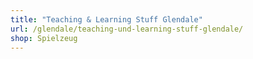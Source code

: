 ```yaml
---
title: "Teaching & Learning Stuff Glendale"
url: /glendale/teaching-und-learning-stuff-glendale/
shop: Spielzeug
---
```

